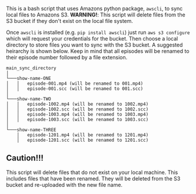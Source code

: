 This is a bash script that uses Amazons python package, `awscli`, to sync local files to Amazons S3. **WARNING!**: This script will delete files from the S3 bucket if they don't exist on the local file system.

Once `awscli` is installed (e.g. `pip install awscli`) just run `aws s3 configure` which will request your credentials for the bucket. Then choose a local directory to store files you want to sync with the S3 bucket. A suggested heirarchy is shown below. Keep in mind that all episodes will be renamed to their episode number followed by a file extension.

```
main_sync_directory
│
└───show-name-ONE
│   │   episode-001.mp4 (will be renamed to 001.mp4)
│   │   episode-001.scc (will be renamed to 001.scc)
│   
└───show-name-TWO
│   │   episode-1002.mp4 (will be renamed to 1002.mp4)
│   │   episode-1002.scc (will be renamed to 1002.scc)
│   │   episode-1003.mp4 (will be renamed to 1003.mp4)
│   │   episode-1003.scc (will be renamed to 1003.scc)
│   
└───show-name-THREE
    │   episode-1201.mp4 (will be renamed to 1201.mp4)
    │   episode-1201.scc (will be renamed to 1201.scc)

```

## Caution!!!
This script will delete files that do not exist on your local machine. This includes files that have been renamed. They will be deleted from the S3 bucket and re-uploaded with the new file name.
